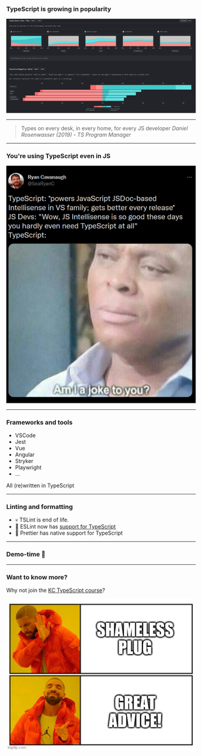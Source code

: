 <!-- .slide: data-background="#222429"-->

### TypeScript is growing in popularity

[![](/img/ts-soj.png)](https://2020.stateofjs.com/en-US/technologies/javascript-flavors/#javascript_flavors_section_streams) <!-- .element target="_blank" -->

---

> Types on every desk, in every home, for every JS developer
> <cite>Daniel Rosenwasser (2019) - TS Program Manager</cite>

<!-- .element class="typewriter" -->

---

### You're using TypeScript even in JS

<!-- .slide: data-background="#000000"-->

[![](/img/ryan-tweet.png)](https://twitter.com/searyanc/status/1173670253974310912) <!-- .element target="_blank" -->

---

### Frameworks and tools

- VSCode
- Jest
- Vue
- Angular
- Stryker
- Playwright
- ...

All (re)written in TypeScript

---

### Linting and formatting

<emoji-list>

- 💀 TSLint is end of life.
- 🚀 ESLint now has [support for TypeScript](https://typescript-eslint.io/)<!-- .element target="_blank" -->
- 💅 Prettier has native support for TypeScript

</emoji-list>

---

<!-- .slide: class="is-lab" -->

### Demo-time 💨

---

### Want to know more?

Why not join the [KC TypeScript course](https://training.infosupport.com/trainingen/tsdev/typescript-development/)?

![](/img/memes/shameless-plug.jpg) <!-- .element class="meme img-rounded" -->


